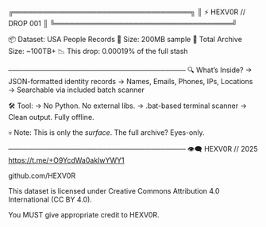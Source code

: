 ╔════════════════════════════════════╗
║        ⚡ HEXV0R // DROP 001       ║
╚════════════════════════════════════╝

📦 Dataset: USA People Records
🧠 Size: 200MB sample
🧊 Total Archive Size: ~100TB+
📉 This drop: 0.00019% of the full stash

────────────────────────────────────
🔍 What’s Inside?
→ JSON-formatted identity records
→ Names, Emails, Phones, IPs, Locations
→ Searchable via included batch scanner

🛠 Tool:
→ No Python. No external libs.
→ .bat-based terminal scanner
→ Clean output. Fully offline.

💀 Note:
This is only the *surface*. 
The full archive? Eyes-only.

────────────────────────────────────
👁‍🗨 HEXV0R // 2025
https://t.me/+O9YcdWa0akIwYWY1

github.com/HEXV0R

This dataset is licensed under Creative Commons Attribution 4.0 International (CC BY 4.0).

You MUST give appropriate credit to HEXV0R.

